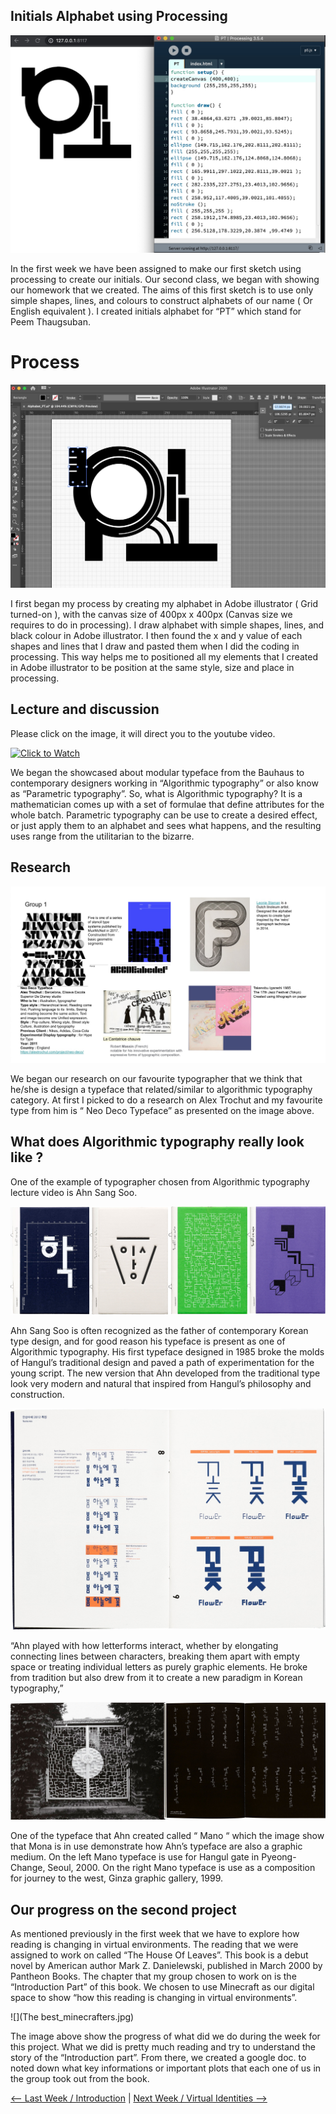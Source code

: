 ## Initials Alphabet using Processing

![](PT_Processing.jpg) 

In the first week we have been assigned to make our first sketch using processing to create our initials. Our second class, we began with showing our homework that we created. The aims of this first sketch is to use only simple shapes, lines, and colours to construct alphabets of our name ( Or English equivalent ). I created initials alphabet for “PT” which stand for Peem Thaugsuban.

# Process

![](PT_Illustrator.jpg) 

I first began my process by creating my alphabet in Adobe illustrator ( Grid turned-on ), with the canvas size of 400px x 400px (Canvas size we requires to do in processing). I draw alphabet with simple shapes, lines, and black colour in Adobe illustrator. I then found the x and y value of each shapes and lines that I draw and pasted them when I did the coding in processing. This way helps me to positioned all my elements that I created in Adobe illustrator to be position at the same style, size and place in processing.

## Lecture and discussion

Please click on the image, it will direct you to the youtube video.

[![Click to Watch](http://img.youtube.com/vi/ORSlU9lInRw/0.jpg)](http://www.youtube.com/watch?v=ORSlU9lInRw "Algorithmic Typography")

We began the showcased about modular typeface from the Bauhaus to contemporary designers working in “Algorithmic typography” or also know as “Parametric typography”. So, what is Algorithmic typography? It is a mathematician comes up with a set of formulae that define attributes for the whole batch. Parametric typography can be use to create a desired effect, or just apply them to an alphabet and sees what happens, and the resulting uses range from the utilitarian to the bizarre.

## Research 

![](Typographer_Research.jpg)

We began our research on our favourite typographer that we think that he/she is design a typeface that related/similar to algorithmic typography category. At first I picked to do a research on Alex Trochut and my favourite type from him is “ Neo Deco Typeface” as presented on the image above.

## What does Algorithmic typography really look like ?

One of the example of typographer chosen from Algorithmic typography lecture video is Ahn Sang Soo.

![](Specimens_Ahn.jpg)

Ahn Sang Soo is often recognized as the father of contemporary Korean type design, and for good reason his typeface is present as one of Algorithmic typography. His first typeface designed in 1985 broke the molds of Hangul’s traditional design and paved a path of experimentation for the young script. The new version that Ahn developed from the traditional type look very modern and natural that inspired from Hangul’s philosophy and construction.

![](Ahn_Type.jpg)

“Ahn played with how letterforms interact, whether by elongating connecting lines between characters, breaking them apart with empty space or treating individual letters as purely graphic elements. He broke from tradition but also drew from it to create a new paradigm in Korean typography,”

![](Ah_Application.jpg)

One of the typeface that Ahn created called “ Mano “ which the image show that Mona is in use demonstrate how Ahn’s typeface are also a graphic medium. On the left Mano typeface is use for Hangul gate in Pyeong-Change, Seoul, 2000. On the right Mano typeface is use as a composition for journey to the west, Ginza graphic gallery, 1999.

## Our progress on the second project 

As mentioned previously in the first week that we have to explore how reading is changing in virtual environments. The reading that we were assigned to work on called “The House Of Leaves”. This book is a debut novel by American author Mark Z. Danielewski, published in March 2000 by Pantheon Books. The chapter that my group chosen to work on is the “Introduction Part” of this book. We chosen to use Minecraft as our digital space to show “how this reading is changing in virtual environments”.

![](The best_minecrafters.jpg)

The image above show the progress of what did we do during the week for this project. What we did is pretty much reading and try to understand the story of the “Introduction part”. From there, we created a google doc. to noted down what key informations or important plots that each one of us in the group took out from the book. 

<p align="center">
  
<a href='https://ptpeem.github.io/EdmCodeWorld/Week_01'> <-- Last Week / Introduction</a> | <a href='https://ptpeem.github.io/EdmCodeWorld/Week_03/'> Next Week / Virtual Identities --></a>

</p>


